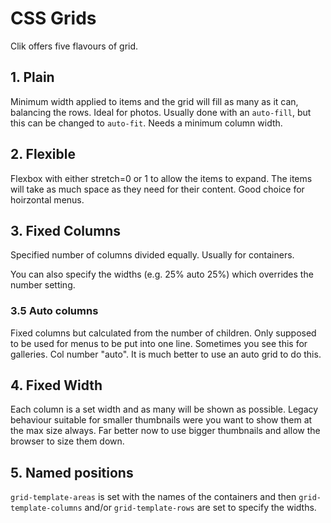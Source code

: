 # CSS Grids

Clik offers five flavours of grid.

## 1. Plain

Minimum width applied to items and the grid will fill as many as it can, balancing the rows. Ideal for photos. Usually done with an `auto-fill`, but this can be changed to `auto-fit`. Needs a minimum column width.

## 2. Flexible

Flexbox with either stretch=0 or 1 to allow the items to expand. The items will take as much space as they need for their content. Good choice for hoirzontal menus.

## 3. Fixed Columns

Specified number of columns divided equally. Usually for containers.

You can also specify the widths (e.g. 25% auto 25%) which overrides the number setting.

### 3.5 Auto columns

Fixed columns but calculated from the number of children. Only supposed to be used for menus to be put into one line. Sometimes you see this for galleries. Col number "auto". It is much better to use an auto grid to do this.

## 4. Fixed Width

Each column is a set width and as many will be shown as possible. Legacy behaviour suitable for smaller thumbnails were you want to show them at the max size always. Far better now to use bigger thumbnails and allow the browser to size them down.

## 5. Named positions

`grid-template-areas` is set with the names of the containers and then `grid-template-columns` and/or `grid-template-rows` are set to specify the widths.
